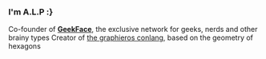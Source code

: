 ### I'm A.L.P :}

Co-founder of <a href="https://www.geekface.alpratech.com"><b>GeekFace</b></a>, the exclusive network for geeks, nerds and other brainy types
Creator of <a href="https://en.graphieros.com">the graphieros conlang</a>, based on the geometry of hexagons
